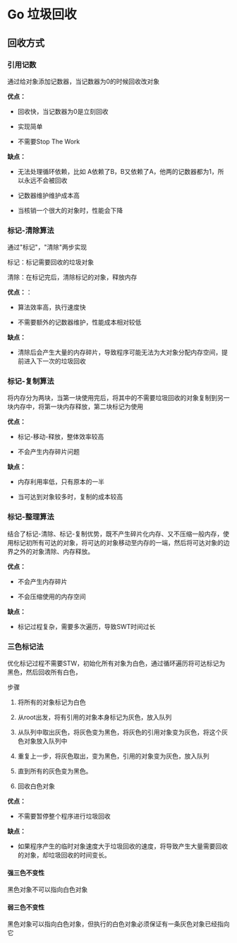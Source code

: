 # Go 垃圾回收

## 回收方式

### 引用记数

通过给对象添加记数器，当记数器为0的时候回收改对象

__优点：__ 

* 回收快，当记数器为0是立刻回收

* 实现简单

* 不需要Stop The Work

__缺点：__

* 无法处理循环依赖，比如 A依赖了B，B又依赖了A，他两的记数器都为1，所以永远不会被回收

* 记数器维护维护成本高

* 当核销一个很大的对象时，性能会下降

### 标记-清除算法

通过"标记"，"清除"两步实现

标记：标记需要回收的垃圾对象

清除：在标记完后，清除标记的对象，释放内存

__优点：__：

* 算法效率高，执行速度快

* 不需要额外的记数器维护，性能成本相对较低

__缺点：__

* 清除后会产生大量的内存碎片，导致程序可能无法为大对象分配内存空间，提前进入下一次的垃圾回收

### 标记-复制算法

将内存分为两块，当第一块使用完后，将其中的不需要垃圾回收的对象复制到另一块内存中，将第一块内存释放，第二块标记为使用

__优点：__

* 标记-移动-释放，整体效率较高

* 不会产生内存碎片问题

__缺点：__

* 内存利用率低，只有原本的一半

* 当可达到对象较多时，复制的成本较高

### 标记-整理算法

结合了标记-清除、标记-复制优势，既不产生碎片化内存、又不压缩一般内存，使用标记初所有可达的对象，将可达的对象移动至内存的一端，然后将可达对象的边界之外的对象清除、内存释放。

__优点：__

* 不会产生内存碎片

* 不会压缩使用的内存空间

__缺点：__

* 标记过程复杂，需要多次遍历，导致SWT时间过长

### 三色标记法

优化标记过程不需要STW，初始化所有对象为白色，通过循环遍历将可达标记为黑色，然后回收所有白色，

步骤

1. 将所有的对象标记为白色

2. 从root出发，将有引用的对象本身标记为灰色，放入队列

3. 从队列中取出灰色，将灰色变为黑色，将灰色的引用对象变为灰色，将这个灰色对象放入队列中

4. 重复上一步，将灰色取出，变为黑色，引用的对象变为灰色，放入队列

5. 直到所有的灰色变为黑色。

6. 回收白色对象

__优点：__

* 不需要暂停整个程序进行垃圾回收

__缺点：__

* 如果程序产生的临时对象速度大于垃圾回收的速度，将导致产生大量需要回收的对象，却垃圾回收的时间变长。

#### 强三色不变性

黑色对象不可以指向白色对象

#### 弱三色不变性

黑色对象可以指向白色对象，但执行的白色对象必须保证有一条灰色对象已经指向它


